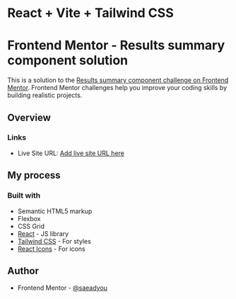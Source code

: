 # React + Vite + Tailwind CSS

# Frontend Mentor - Results summary component solution

This is a solution to the [Results summary component challenge on Frontend Mentor](https://www.frontendmentor.io/challenges/results-summary-component-CE_K6s0maV). Frontend Mentor challenges help you improve your coding skills by building realistic projects.

## Overview

### Links

- Live Site URL: [Add live site URL here](https://results-summary-component-yousefi.vercel.app/)

## My process

### Built with

- Semantic HTML5 markup
- Flexbox
- CSS Grid
- [React](https://reactjs.org/) - JS library
- [Tailwind CSS](https://tailwindcss.com/) - For styles
- [React Icons](https://react-icons.github.io/react-icons/) - For icons

## Author

- Frontend Mentor - [@saeadyou](https://www.frontendmentor.io/profile/saeadyou)
